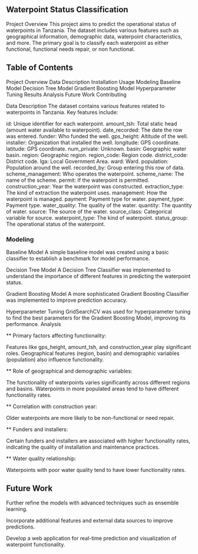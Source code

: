## Waterpoint Status Classification
Project Overview
This project aims to predict the operational status of waterpoints in Tanzania. The dataset includes various features such as geographical information, demographic data, waterpoint characteristics, and more. The primary goal is to classify each waterpoint as either functional, functional needs repair, or non functional.

## Table of Contents
Project Overview
Data Description
Installation
Usage
Modeling
Baseline Model
Decision Tree Model
Gradient Boosting Model
Hyperparameter Tuning
Results
Analysis
Future Work
Contributing

Data Description
The dataset contains various features related to waterpoints in Tanzania. Key features include:

id: Unique identifier for each waterpoint.
amount_tsh: Total static head (amount water available to waterpoint).
date_recorded: The date the row was entered.
funder: Who funded the well.
gps_height: Altitude of the well.
installer: Organization that installed the well.
longitude: GPS coordinate.
latitude: GPS coordinate.
num_private: Unknown.
basin: Geographic water basin.
region: Geographic region.
region_code: Region code.
district_code: District code.
lga: Local Government Area.
ward: Ward.
population: Population around the well.
recorded_by: Group entering this row of data.
scheme_management: Who operates the waterpoint.
scheme_name: The name of the scheme.
permit: If the waterpoint is permitted.
construction_year: Year the waterpoint was constructed.
extraction_type: The kind of extraction the waterpoint uses.
management: How the waterpoint is managed.
payment: Payment type for water.
payment_type: Payment type.
water_quality: The quality of the water.
quantity: The quantity of water.
source: The source of the water.
source_class: Categorical variable for source.
waterpoint_type: The kind of waterpoint.
status_group: The operational status of the waterpoint.
### Modeling
Baseline Model
A simple baseline model was created using a basic classifier to establish a benchmark for model performance.

Decision Tree Model
A Decision Tree Classifier was implemented to understand the importance of different features in predicting the waterpoint status.

Gradient Boosting Model
A more sophisticated Gradient Boosting Classifier was implemented to improve prediction accuracy.

Hyperparameter Tuning
GridSearchCV was used for hyperparameter tuning to find the best parameters for the Gradient Boosting Model, improving its performance.
Analysis

** Primary factors affecting functionality:

Features like gps_height, amount_tsh, and construction_year play significant roles.
Geographical features (region, basin) and demographic variables (population) also influence functionality.

** Role of geographical and demographic variables:

The functionality of waterpoints varies significantly across different regions and basins.
Waterpoints in more populated areas tend to have different functionality rates.

** Correlation with construction year:

Older waterpoints are more likely to be non-functional or need repair.

** Funders and installers:

Certain funders and installers are associated with higher functionality rates, indicating the quality of installation and maintenance practices.

** Water quality relationship:

Waterpoints with poor water quality tend to have lower functionality rates.

## Future Work
Further refine the models with advanced techniques such as ensemble learning.

Incorporate additional features and external data sources to improve predictions.

Develop a web application for real-time prediction and visualization of waterpoint functionality.
